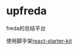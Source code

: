 upfreda
===============

freda的总结平台

使用脚手架[react-starter-kit](https://github.com/kriasoft/react-starter-kit)
